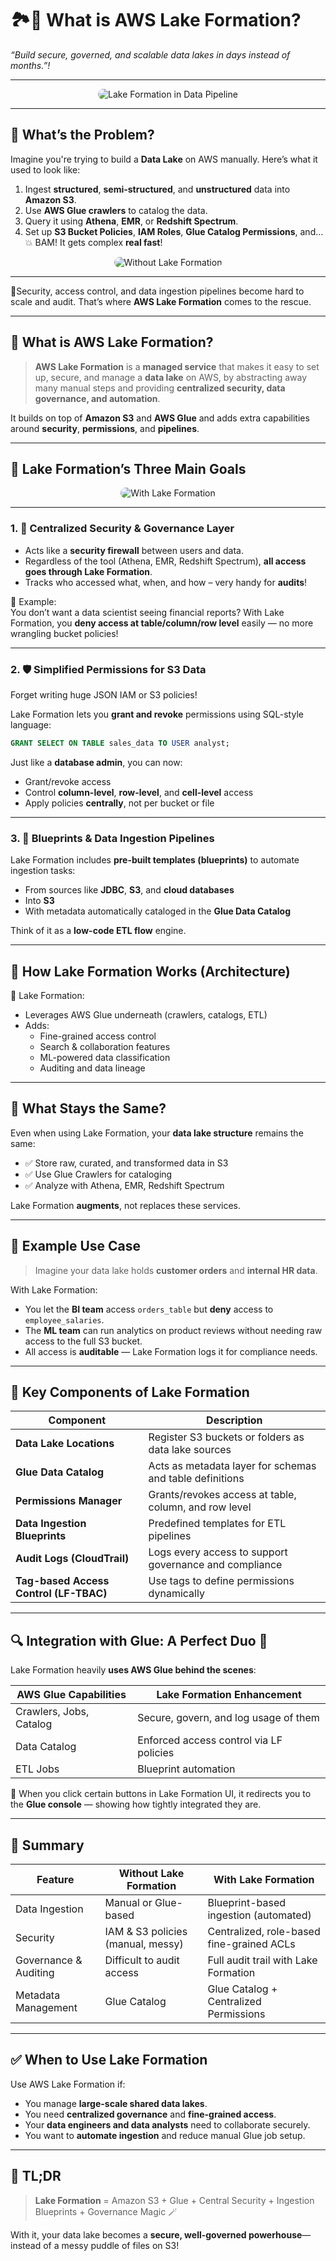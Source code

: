 # 🏞️🔐 **What is AWS Lake Formation?**

_“Build secure, governed, and scalable data lakes in days instead of months.”!_

---

<div style="text-align: center;"><img src="images/lake-formation-in-data-pipeline.png" style="border-radius: 25px;" alt="Lake Formation in Data Pipeline"></div>

---

## 🧠 What’s the Problem?

Imagine you're trying to build a **Data Lake** on AWS manually. Here’s what it used to look like:

1. Ingest **structured**, **semi-structured**, and **unstructured** data into **Amazon S3**.
2. Use **AWS Glue crawlers** to catalog the data.
3. Query it using **Athena**, **EMR**, or **Redshift Spectrum**.
4. Set up **S3 Bucket Policies**, **IAM Roles**, **Glue Catalog Permissions**, and… 💥 BAM! It gets complex **real fast**!

<div style="text-align: center;padding: 0 40px"><img src="images/without-lake-formation.png" style="border-radius: 25px;" alt="Without Lake Formation"></div>

---

🚨Security, access control, and data ingestion pipelines become hard to scale and audit. That’s where **AWS Lake Formation** comes to the rescue.

---

## 🧬 What is AWS Lake Formation?

> **AWS Lake Formation** is a **managed service** that makes it easy to set up, secure, and manage a **data lake** on AWS, by abstracting away many manual steps and providing **centralized security, data governance, and automation**.

It builds on top of **Amazon S3** and **AWS Glue** and adds extra capabilities around **security**, **permissions**, and **pipelines**.

---

## 🎯 Lake Formation’s Three Main Goals

<div style="text-align: center;"><img src="images/with-lake-formation.png" style="border-radius: 25px;" alt="With Lake Formation"></div>

---

### 1. 🔐 **Centralized Security & Governance Layer**

- Acts like a **security firewall** between users and data.
- Regardless of the tool (Athena, EMR, Redshift Spectrum), **all access goes through Lake Formation**.
- Tracks who accessed what, when, and how – very handy for **audits**!

📌 Example:  
You don’t want a data scientist seeing financial reports? With Lake Formation, you **deny access at table/column/row level** easily — no more wrangling bucket policies!

---

### 2. 🛡️ **Simplified Permissions for S3 Data**

Forget writing huge JSON IAM or S3 policies!

Lake Formation lets you **grant and revoke** permissions using SQL-style language:

```sql
GRANT SELECT ON TABLE sales_data TO USER analyst;
```

Just like a **database admin**, you can now:

- Grant/revoke access
- Control **column-level**, **row-level**, and **cell-level** access
- Apply policies **centrally**, not per bucket or file

---

### 3. 🚀 **Blueprints & Data Ingestion Pipelines**

Lake Formation includes **pre-built templates (blueprints)** to automate ingestion tasks:

- From sources like **JDBC**, **S3**, and **cloud databases**
- Into **S3**
- With metadata automatically cataloged in the **Glue Data Catalog**

Think of it as a **low-code ETL flow** engine.

---

## 🧱 How Lake Formation Works (Architecture)

🔧 Lake Formation:

- Leverages AWS Glue underneath (crawlers, catalogs, ETL)
- Adds:
  - Fine-grained access control
  - Search & collaboration features
  - ML-powered data classification
  - Auditing and data lineage

---

## 🧪 What Stays the Same?

Even when using Lake Formation, your **data lake structure** remains the same:

- ✅ Store raw, curated, and transformed data in S3
- ✅ Use Glue Crawlers for cataloging
- ✅ Analyze with Athena, EMR, Redshift Spectrum

Lake Formation **augments**, not replaces these services.

---

## 🔎 Example Use Case

> Imagine your data lake holds **customer orders** and **internal HR data**.

With Lake Formation:

- You let the **BI team** access `orders_table` but **deny** access to `employee_salaries`.
- The **ML team** can run analytics on product reviews without needing raw access to the full S3 bucket.
- All access is **auditable** — Lake Formation logs it for compliance needs.

---

## 🧰 Key Components of Lake Formation

| Component                              | Description                                              |
| -------------------------------------- | -------------------------------------------------------- |
| **Data Lake Locations**                | Register S3 buckets or folders as data lake sources      |
| **Glue Data Catalog**                  | Acts as metadata layer for schemas and table definitions |
| **Permissions Manager**                | Grants/revokes access at table, column, and row level    |
| **Data Ingestion Blueprints**          | Predefined templates for ETL pipelines                   |
| **Audit Logs (CloudTrail)**            | Logs every access to support governance and compliance   |
| **Tag-based Access Control (LF-TBAC)** | Use tags to define permissions dynamically               |

---

## 🔍 Integration with Glue: A Perfect Duo 🤝

Lake Formation heavily **uses AWS Glue behind the scenes**:

| AWS Glue Capabilities   | Lake Formation Enhancement              |
| ----------------------- | --------------------------------------- |
| Crawlers, Jobs, Catalog | Secure, govern, and log usage of them   |
| Data Catalog            | Enforced access control via LF policies |
| ETL Jobs                | Blueprint automation                    |

📌 When you click certain buttons in Lake Formation UI, it redirects you to the **Glue console** — showing how tightly integrated they are.

---

## 🧠 Summary

| Feature               | Without Lake Formation            | With Lake Formation                       |
| --------------------- | --------------------------------- | ----------------------------------------- |
| Data Ingestion        | Manual or Glue-based              | Blueprint-based ingestion (automated)     |
| Security              | IAM & S3 policies (manual, messy) | Centralized, role-based fine-grained ACLs |
| Governance & Auditing | Difficult to audit access         | Full audit trail with Lake Formation      |
| Metadata Management   | Glue Catalog                      | Glue Catalog + Centralized Permissions    |

---

## ✅ When to Use Lake Formation

Use AWS Lake Formation if:

- You manage **large-scale shared data lakes**.
- You need **centralized governance** and **fine-grained access**.
- Your **data engineers and data analysts** need to collaborate securely.
- You want to **automate ingestion** and reduce manual Glue job setup.

---

## 🚀 TL;DR

> **Lake Formation** = Amazon S3 + Glue + Central Security + Ingestion Blueprints + Governance Magic 🪄

With it, your data lake becomes a **secure, well-governed powerhouse**—instead of a messy puddle of files on S3!
